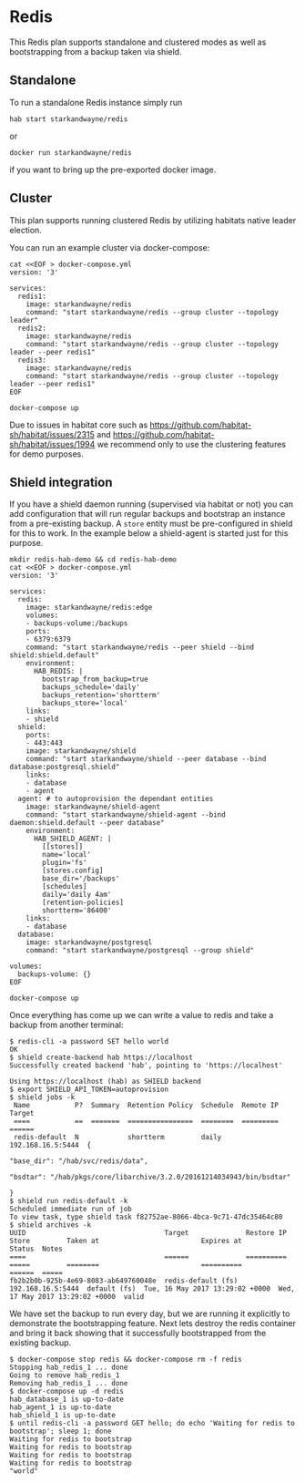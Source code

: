 # Redis

This Redis plan supports standalone and clustered modes as well as bootstrapping from a backup taken via shield.

## Standalone

To run a standalone Redis instance simply run
```
hab start starkandwayne/redis
```
or
```
docker run starkandwayne/redis
```
if you want to bring up the pre-exported docker image.

## Cluster

This plan supports running clustered Redis by utilizing habitats native leader election.

You can run an example cluster via docker-compose:
```
cat <<EOF > docker-compose.yml
version: '3'

services:
  redis1:
    image: starkandwayne/redis
    command: "start starkandwayne/redis --group cluster --topology leader"
  redis2:
    image: starkandwayne/redis
    command: "start starkandwayne/redis --group cluster --topology leader --peer redis1"
  redis3:
    image: starkandwayne/redis
    command: "start starkandwayne/redis --group cluster --topology leader --peer redis1"
EOF

docker-compose up
```

Due to issues in habitat core such as https://github.com/habitat-sh/habitat/issues/2315 and https://github.com/habitat-sh/habitat/issues/1994 we recommend only to use the clustering features for demo purposes.

## Shield integration

If you have a shield daemon running (supervised via habitat or not) you can add configuration that will run regular backups and bootstrap an instance from a pre-existing backup. A `store` entity must be pre-configured in shield for this to work. In the example below a shield-agent is started just for this purpose.

```
mkdir redis-hab-demo && cd redis-hab-demo
cat <<EOF > docker-compose.yml
version: '3'

services:
  redis:
    image: starkandwayne/redis:edge
    volumes:
    - backups-volume:/backups
    ports:
    - 6379:6379
    command: "start starkandwayne/redis --peer shield --bind shield:shield.default"
    environment:
      HAB_REDIS: |
        bootstrap_from_backup=true
        backups_schedule='daily'
        backups_retention='shortterm'
        backups_store='local'
    links:
    - shield
  shield:
    ports:
    - 443:443
    image: starkandwayne/shield
    command: "start starkandwayne/shield --peer database --bind database:postgresql.shield"
    links:
    - database
    - agent
  agent: # to autoprovision the dependant entities
    image: starkandwayne/shield-agent
    command: "start starkandwayne/shield-agent --bind daemon:shield.default --peer database"
    environment:
      HAB_SHIELD_AGENT: |
        [[stores]]
        name='local'
        plugin='fs'
        [stores.config]
        base_dir='/backups'
        [schedules]
        daily='daily 4am'
        [retention-policies]
        shortterm='86400'
    links:
    - database
  database:
    image: starkandwayne/postgresql
    command: "start starkandwayne/postgresql --group shield"

volumes:
  backups-volume: {}
EOF

docker-compose up
```

Once everything has come up we can write a value to redis and take a backup from another terminal:
```
$ redis-cli -a password SET hello world
OK
$ shield create-backend hab https://localhost
Successfully created backend 'hab', pointing to 'https://localhost'

Using https://localhost (hab) as SHIELD backend
$ export SHIELD_API_TOKEN=autoprovision
$ shield jobs -k
 Name           P?  Summary  Retention Policy  Schedule  Remote IP          Target
 ====           ==  =======  ================  ========  =========          ======
 redis-default  N            shortterm         daily     192.168.16.5:5444  {
                                                                              "base_dir": "/hab/svc/redis/data",
                                                                              "bsdtar": "/hab/pkgs/core/libarchive/3.2.0/20161214034943/bin/bsdtar"
                                                                             }
$ shield run redis-default -k
Scheduled immediate run of job
To view task, type shield task f82752ae-8066-4bca-9c71-47dc35464c80
$ shield archives -k
UUID                                  Target              Restore IP         Store         Taken at                         Expires at                       Status  Notes
====                                  ======              ==========         =====         ========                         ==========                       ======  =====
fb2b2b0b-925b-4e69-8083-ab649760048e  redis-default (fs)  192.168.16.5:5444  default (fs)  Tue, 16 May 2017 13:29:02 +0000  Wed, 17 May 2017 13:29:02 +0000  valid
```

We have set the backup to run every day, but we are running it explicitly to demonstrate the bootstrapping feature.
Next lets destroy the redis container and bring it back showing that it successfully bootstrapped from the existing backup.

```
$ docker-compose stop redis && docker-compose rm -f redis
Stopping hab_redis_1 ... done
Going to remove hab_redis_1
Removing hab_redis_1 ... done
$ docker-compose up -d redis
hab_database_1 is up-to-date
hab_agent_1 is up-to-date
hab_shield_1 is up-to-date
$ until redis-cli -a password GET hello; do echo 'Waiting for redis to bootstrap'; sleep 1; done
Waiting for redis to bootstrap
Waiting for redis to bootstrap
Waiting for redis to bootstrap
Waiting for redis to bootstrap
"world"
```
